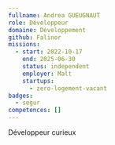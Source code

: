 ```yaml
---
fullname: Andrea GUEUGNAUT
role: Développeur
domaine: Développement
github: Falinor
missions:
  - start: 2022-10-17
    end: 2025-06-30
    status: independent
    employer: Malt
    startups:
      - zero-logement-vacant
badges:
  - segur
competences: []
---
```

Développeur curieux
